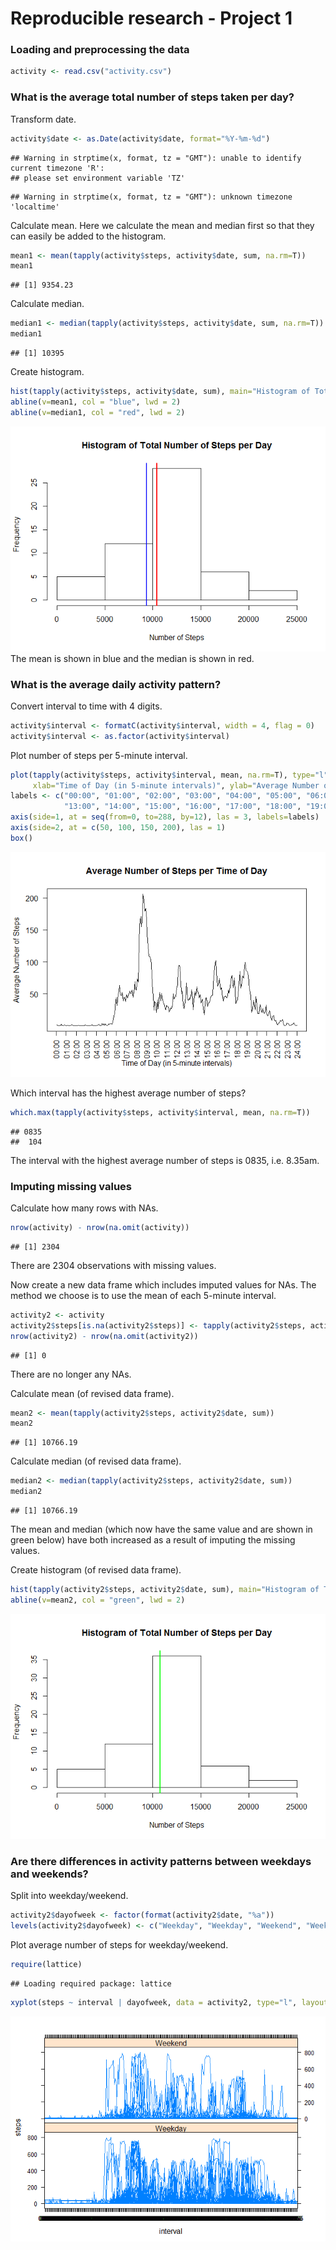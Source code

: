 Reproducible research - Project 1
========================================================

### Loading and preprocessing the data

```r
activity <- read.csv("activity.csv")
```

### What is the average total number of steps taken per day?
Transform date.

```r
activity$date <- as.Date(activity$date, format="%Y-%m-%d")
```

```
## Warning in strptime(x, format, tz = "GMT"): unable to identify current timezone 'R':
## please set environment variable 'TZ'
```

```
## Warning in strptime(x, format, tz = "GMT"): unknown timezone 'localtime'
```

Calculate mean. Here we calculate the mean and median first so that they can easily be added to the histogram.

```r
mean1 <- mean(tapply(activity$steps, activity$date, sum, na.rm=T))
mean1
```

```
## [1] 9354.23
```

Calculate median.

```r
median1 <- median(tapply(activity$steps, activity$date, sum, na.rm=T))
median1
```

```
## [1] 10395
```

Create histogram.

```r
hist(tapply(activity$steps, activity$date, sum), main="Histogram of Total Number of Steps per Day", xlab="Number of Steps")
abline(v=mean1, col = "blue", lwd = 2)
abline(v=median1, col = "red", lwd = 2)
```

![](PA1_template_files/figure-html/unnamed-chunk-5-1.png) 
The mean is shown in blue and the median is shown in red.

### What is the average daily activity pattern?
Convert interval to time with 4 digits.

```r
activity$interval <- formatC(activity$interval, width = 4, flag = 0)
activity$interval <- as.factor(activity$interval)
```

Plot number of steps per 5-minute interval.

```r
plot(tapply(activity$steps, activity$interval, mean, na.rm=T), type="l", axes=F, main="Average Number of Steps per Time of Day",
     xlab="Time of Day (in 5-minute intervals)", ylab="Average Number of Steps")
labels <- c("00:00", "01:00", "02:00", "03:00", "04:00", "05:00", "06:00", "07:00", "08:00", "09:00", "10:00", "11:00", "12:00", 
            "13:00", "14:00", "15:00", "16:00", "17:00", "18:00", "19:00", "20:00", "21:00", "22:00", "23:00", "24:00")
axis(side=1, at = seq(from=0, to=288, by=12), las = 3, labels=labels)
axis(side=2, at = c(50, 100, 150, 200), las = 1)
box()
```

![](PA1_template_files/figure-html/unnamed-chunk-7-1.png) 

Which interval has the highest average number of steps?

```r
which.max(tapply(activity$steps, activity$interval, mean, na.rm=T))
```

```
## 0835 
##  104
```
The interval with the highest average number of steps is 0835, i.e. 8.35am.

### Imputing missing values
Calculate how many rows with NAs.

```r
nrow(activity) - nrow(na.omit(activity))
```

```
## [1] 2304
```
There are 2304 observations with missing values.

Now create a new data frame which includes imputed values for NAs. The method we choose is to use the mean of each 5-minute interval.

```r
activity2 <- activity
activity2$steps[is.na(activity2$steps)] <- tapply(activity2$steps, activity2$interval, mean, na.rm=T)
nrow(activity2) - nrow(na.omit(activity2))
```

```
## [1] 0
```
There are no longer any NAs.

Calculate mean (of revised data frame).

```r
mean2 <- mean(tapply(activity2$steps, activity2$date, sum))
mean2
```

```
## [1] 10766.19
```

Calculate median (of revised data frame).

```r
median2 <- median(tapply(activity2$steps, activity2$date, sum))
median2
```

```
## [1] 10766.19
```
The mean and median (which now have the same value and are shown in green below) have both increased as a result of imputing the missing values.

Create histogram (of revised data frame).

```r
hist(tapply(activity2$steps, activity2$date, sum), main="Histogram of Total Number of Steps per Day", xlab="Number of Steps")
abline(v=mean2, col = "green", lwd = 2)
```

![](PA1_template_files/figure-html/unnamed-chunk-13-1.png) 

### Are there differences in activity patterns between weekdays and weekends?
Split into weekday/weekend.

```r
activity2$dayofweek <- factor(format(activity2$date, "%a"))
levels(activity2$dayofweek) <- c("Weekday", "Weekday", "Weekend", "Weekend", "Weekday", "Weekday", "Weekday")
```

Plot average number of steps for weekday/weekend.

```r
require(lattice)
```

```
## Loading required package: lattice
```

```r
xyplot(steps ~ interval | dayofweek, data = activity2, type="l", layout= c(1, 2))
```

![](PA1_template_files/figure-html/unnamed-chunk-15-1.png) 
